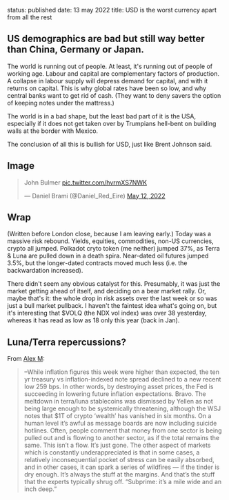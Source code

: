 status: published
date: 13 may 2022
title: USD is the worst currency apart from all the rest

## US demographics are bad but still way better than China, Germany or Japan.

The world is running out of people. At least, it's running out of people of working age.
Labour and capital are complementary factors of production.
A collapse in labour supply will depress demand for capital, and with it returns on capital.
This is why global rates have been so low, and why central banks want to get rid of cash.
(They want to deny savers the option of keeping notes under the mattress.)

The world is in a bad shape, but the least bad part of it is the USA, especially if it does not get taken over by Trumpians hell-bent on building walls at the border with Mexico.

The conclusion of all this is bullish for USD, just like Brent Johnson said.

## Image

<blockquote class="twitter-tweet"><p lang="en" dir="ltr">John Bulmer <a href="https://t.co/hvrmXS7NWK">pic.twitter.com/hvrmXS7NWK</a></p>&mdash; Daniel Brami (@Daniel_Red_Eire) <a href="https://twitter.com/Daniel_Red_Eire/status/1524664734032797698?ref_src=twsrc%5Etfw">May 12, 2022</a></blockquote> <script async src="https://platform.twitter.com/widgets.js" charset="utf-8"></script> 

## Wrap

(Written before London close, because I am leaving early.)
Today was a massive risk rebound. Yields, equities, commodities, non-US currencies, crypto all jumped.
Polkadot cryto token (me neither) jumped 37%, as Terra & Luna are pulled down in a death spira.
Near-dated oil futures jumped 3.5%, but the longer-dated contracts moved much less (i.e. the backwardation increased).

There didn't seem any obvious catalyst for this. Presumably, it was just the market getting ahead of itself, and deciding on a bear market rally. Or, maybe that's it: the whole drop in risk assets over the last week or so was just a bull market pullback.
I haven't the faintest idea what's going on, but it's interesting that $VOLQ (the NDX vol index) was over 38 yesterday, whereas it has read as low as 18 only this year (back in Jan).

## Luna/Terra repercussions?

From [Alex M](https://www.chartpoint.com/its-the-little-things/):

> –While inflation figures this week were higher than expected, the ten yr treasury vs inflation-indexed note spread declined to a new recent low 259 bps.  In other words, by destroying asset prices, the Fed is succeeding in lowering future inflation expectations.  Bravo.  The meltdown in terra/luna stablecoins was dismissed by Yellen as not being large enough to be systemically threatening, although the WSJ notes that $1T of crypto ‘wealth’ has vanished in six months.  On a human level it’s awful as message boards are now including suicide hotlines.  Often, people comment that money from one sector is being pulled out and is flowing to another sector, as if the total remains the same.  This isn’t a flow.  It’s just gone. The other aspect of markets which is constantly underappreciated is that in some cases, a relatively inconsequential pocket of stress can be easily absorbed, and in other cases, it can spark a series of wildfires — if the tinder is dry enough.  It’s always the stuff at the margins.  And that’s the stuff that the experts typically shrug off.  “Subprime: it’s a mile wide and an inch deep.” 